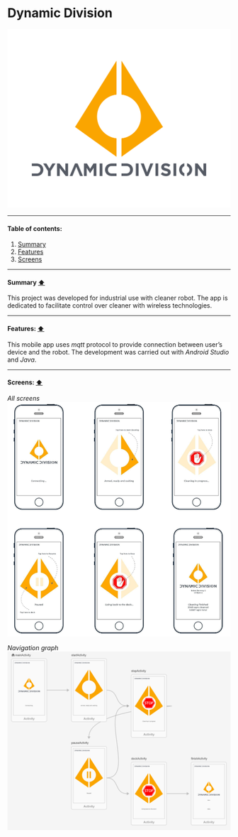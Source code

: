 # Dynamic Division

![icon_featured_graphic](/app/src/main/res/drawable/3.png)

****
#### Table of contents:
1. [Summary](#summary-arrow_up)
2. [Features](#features-arrow_up)
3. [Screens](#screens-arrow_up)
****

#### Summary [:arrow_up:](#table-of-contents)
This project was developed for industrial use with cleaner robot. 
The app is dedicated to facilitate control over cleaner with wireless technologies.
****

#### Features: [:arrow_up:](#table-of-contents)
This mobile app uses _mqtt_ protocol to provide connection between user’s device and the robot. 
The development was carried out with _Android Studio_ and _Java_.
****

#### Screens: [:arrow_up:](#table-of-contents)
_All screens_
![icon_featured_graphic](/app/src/main/res/drawable/1.png)

_Navigation graph_
![icon_featured_graphic](/app/src/main/res/drawable/2.png)
